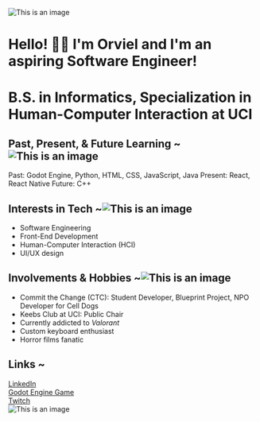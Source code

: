 ![This is an image](https://cutekawaiiresources.files.wordpress.com/2016/11/cinnamoroll-1-foot.gif)  
# Hello! 👋🏼 I'm Orviel and I'm an aspiring Software Engineer!
# B.S. in Informatics, Specialization in Human-Computer Interaction at UCI

## Past, Present, & Future Learning ~![This is an image](https://64.media.tumblr.com/e0a25ce140b116261a16cdb9fd780ed2/0aff0be0eccacd6b-58/s250x400/cc146f7cc3feb3008879f42598ef81cf615cafe8.gifv)  
Past: Godot Engine, Python, HTML, CSS, JavaScript, Java
Present: React, React Native
Future: C++
## Interests in Tech ~![This is an image](https://pa1.narvii.com/6951/a862e2ae432c2ea7d7e0d2e272689ab17be89a7dr1-280-210_hq.gif)  
- Software Engineering
- Front-End Development
- Human-Computer Interaction (HCI)
- UI/UX design
## Involvements & Hobbies ~![This is an image](https://thumbs.gfycat.com/HeartyDeterminedAardvark-max-1mb.gif)  
- Commit the Change (CTC): Student Developer, Blueprint Project, NPO Developer for Cell Dogs
- Keebs Club at UCI: Public Chair
- Currently addicted to *Valorant*
- Custom keyboard enthusiast
- Horror films fanatic
## Links ~
[LinkedIn](https://www.linkedin.com/in/orvielmalzate/)  
[Godot Engine Game](https://zach1281.itch.io/abandoned-hotel)  
[Twitch](https://www.twitch.tv/cinnamorviel/)  
![This is an image](https://64.media.tumblr.com/8d5203658ef37f4d640a096ee3921bf6/0bec22bf7038883e-83/s540x810/8521fc4f8b2a528be521ba356e2b1f65d45c2674.gif)
